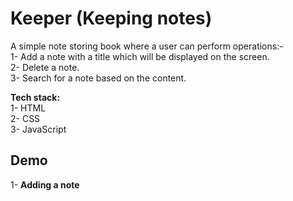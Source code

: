 
# Keeper (Keeping notes)

A simple note storing book where a user can perform operations:-   
1- Add a note with a title which will be displayed on the screen.  
2- Delete a note.   
3- Search for a note based on the content.  

**Tech stack:**  
1- HTML   
2- CSS  
3- JavaScript




## Demo 
1- **Adding a note**

<p img align='right' src = "GIF/adding.GIF" width = "500" height = "320" /></p>


